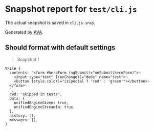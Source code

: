 # Snapshot report for `test/cli.js`

The actual snapshot is saved in `cli.js.snap`.

Generated by [AVA](https://ava.li).

## Should format with default settings

> Snapshot 1

    VFile {
      contents: `<form #heroForm (ngSubmit)="onSubmit(heroForm)">␊
        <input type="text" [(onChange)]="dede" name="test">␊
        <button [style.color]="isSpecial ? 'red' : 'green'"></button>␊
      </form>␊
      `,
      cwd: 'skipped in tests',
      data: {
        unifiedEngineGiven: true,
        unifiedEngineStreamIn: true,
      },
      history: [],
      messages: [],
    }
